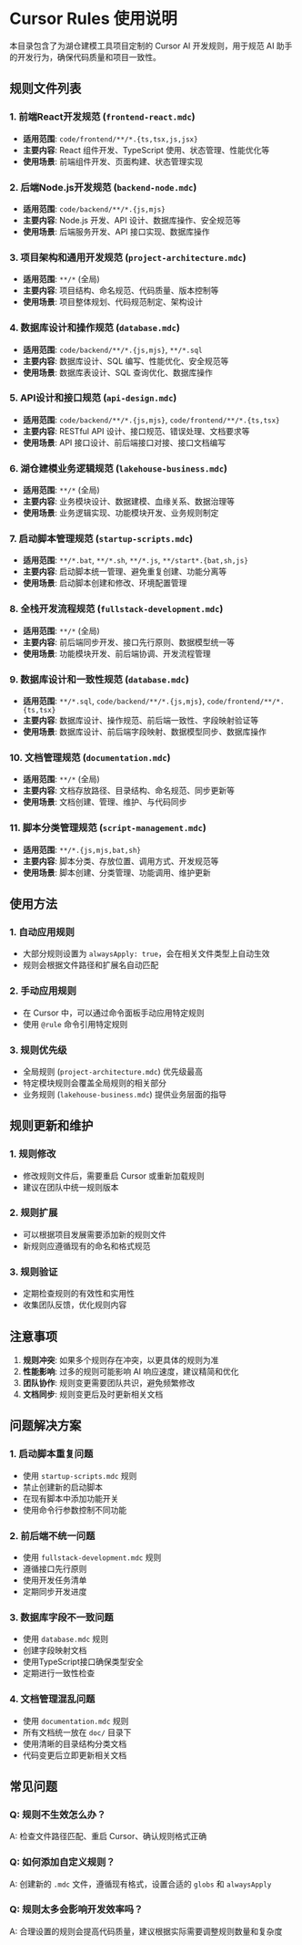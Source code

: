 # Cursor Rules 使用说明

本目录包含了为湖仓建模工具项目定制的 Cursor AI 开发规则，用于规范 AI 助手的开发行为，确保代码质量和项目一致性。

## 规则文件列表

### 1. 前端React开发规范 (`frontend-react.mdc`)
- **适用范围**: `code/frontend/**/*.{ts,tsx,js,jsx}`
- **主要内容**: React 组件开发、TypeScript 使用、状态管理、性能优化等
- **使用场景**: 前端组件开发、页面构建、状态管理实现

### 2. 后端Node.js开发规范 (`backend-node.mdc`)
- **适用范围**: `code/backend/**/*.{js,mjs}`
- **主要内容**: Node.js 开发、API 设计、数据库操作、安全规范等
- **使用场景**: 后端服务开发、API 接口实现、数据库操作

### 3. 项目架构和通用开发规范 (`project-architecture.mdc`)
- **适用范围**: `**/*` (全局)
- **主要内容**: 项目结构、命名规范、代码质量、版本控制等
- **使用场景**: 项目整体规划、代码规范制定、架构设计

### 4. 数据库设计和操作规范 (`database.mdc`)
- **适用范围**: `code/backend/**/*.{js,mjs}`, `**/*.sql`
- **主要内容**: 数据库设计、SQL 编写、性能优化、安全规范等
- **使用场景**: 数据库表设计、SQL 查询优化、数据库操作

### 5. API设计和接口规范 (`api-design.mdc`)
- **适用范围**: `code/backend/**/*.{js,mjs}`, `code/frontend/**/*.{ts,tsx}`
- **主要内容**: RESTful API 设计、接口规范、错误处理、文档要求等
- **使用场景**: API 接口设计、前后端接口对接、接口文档编写

### 6. 湖仓建模业务逻辑规范 (`lakehouse-business.mdc`)
- **适用范围**: `**/*` (全局)
- **主要内容**: 业务模块设计、数据建模、血缘关系、数据治理等
- **使用场景**: 业务逻辑实现、功能模块开发、业务规则制定

### 7. 启动脚本管理规范 (`startup-scripts.mdc`)
- **适用范围**: `**/*.bat`, `**/*.sh`, `**/*.js`, `**/start*.{bat,sh,js}`
- **主要内容**: 启动脚本统一管理、避免重复创建、功能分离等
- **使用场景**: 启动脚本创建和修改、环境配置管理

### 8. 全栈开发流程规范 (`fullstack-development.mdc`)
- **适用范围**: `**/*` (全局)
- **主要内容**: 前后端同步开发、接口先行原则、数据模型统一等
- **使用场景**: 功能模块开发、前后端协调、开发流程管理

### 9. 数据库设计和一致性规范 (`database.mdc`)
- **适用范围**: `**/*.sql`, `code/backend/**/*.{js,mjs}`, `code/frontend/**/*.{ts,tsx}`
- **主要内容**: 数据库设计、操作规范、前后端一致性、字段映射验证等
- **使用场景**: 数据库设计、前后端字段映射、数据模型同步、数据库操作

### 10. 文档管理规范 (`documentation.mdc`)
- **适用范围**: `**/*` (全局)
- **主要内容**: 文档存放路径、目录结构、命名规范、同步更新等
- **使用场景**: 文档创建、管理、维护、与代码同步

### 11. 脚本分类管理规范 (`script-management.mdc`)
- **适用范围**: `**/*.{js,mjs,bat,sh}`
- **主要内容**: 脚本分类、存放位置、调用方式、开发规范等
- **使用场景**: 脚本创建、分类管理、功能调用、维护更新

## 使用方法

### 1. 自动应用规则
- 大部分规则设置为 `alwaysApply: true`，会在相关文件类型上自动生效
- 规则会根据文件路径和扩展名自动匹配

### 2. 手动应用规则
- 在 Cursor 中，可以通过命令面板手动应用特定规则
- 使用 `@rule` 命令引用特定规则

### 3. 规则优先级
- 全局规则 (`project-architecture.mdc`) 优先级最高
- 特定模块规则会覆盖全局规则的相关部分
- 业务规则 (`lakehouse-business.mdc`) 提供业务层面的指导

## 规则更新和维护

### 1. 规则修改
- 修改规则文件后，需要重启 Cursor 或重新加载规则
- 建议在团队中统一规则版本

### 2. 规则扩展
- 可以根据项目发展需要添加新的规则文件
- 新规则应遵循现有的命名和格式规范

### 3. 规则验证
- 定期检查规则的有效性和实用性
- 收集团队反馈，优化规则内容

## 注意事项

1. **规则冲突**: 如果多个规则存在冲突，以更具体的规则为准
2. **性能影响**: 过多的规则可能影响 AI 响应速度，建议精简和优化
3. **团队协作**: 规则变更需要团队共识，避免频繁修改
4. **文档同步**: 规则变更后及时更新相关文档

## 问题解决方案

### 1. 启动脚本重复问题
- 使用 `startup-scripts.mdc` 规则
- 禁止创建新的启动脚本
- 在现有脚本中添加功能开关
- 使用命令行参数控制不同功能

### 2. 前后端不统一问题
- 使用 `fullstack-development.mdc` 规则
- 遵循接口先行原则
- 使用开发任务清单
- 定期同步开发进度

### 3. 数据库字段不一致问题
- 使用 `database.mdc` 规则
- 创建字段映射文档
- 使用TypeScript接口确保类型安全
- 定期进行一致性检查

### 4. 文档管理混乱问题
- 使用 `documentation.mdc` 规则
- 所有文档统一放在 `doc/` 目录下
- 使用清晰的目录结构分类文档
- 代码变更后立即更新相关文档

## 常见问题

### Q: 规则不生效怎么办？
A: 检查文件路径匹配、重启 Cursor、确认规则格式正确

### Q: 如何添加自定义规则？
A: 创建新的 `.mdc` 文件，遵循现有格式，设置合适的 `globs` 和 `alwaysApply`

### Q: 规则太多会影响开发效率吗？
A: 合理设置的规则会提高代码质量，建议根据实际需要调整规则数量和复杂度
